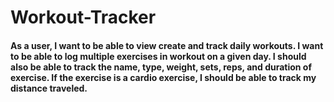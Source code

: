 # Workout-Tracker
#### As a user, I want to be able to view create and track daily workouts. I want to be able to log multiple exercises in  workout on a given day. I should also be able to track the name, type, weight, sets, reps, and duration of exercise. If the exercise is a cardio exercise, I should be able to track my distance traveled.
